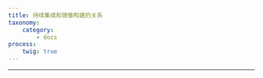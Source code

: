 ```yaml
---
title: 持续集成和镜像构建的关系
taxonomy:
    category:
        - docs
process:
    twig: true
---
```


<!--

什么是持续集成，持续集成的重要性
镜像构建，容器化软件交付，镜像是标准的交付件
自动构建节省时间，确保代码版本和镜像版本的高度一致

daocloud 平台，把这两个流程串联在一起，建议用户每次 commit 都跑 ci
每次打 tag 都执行build

-->





---




